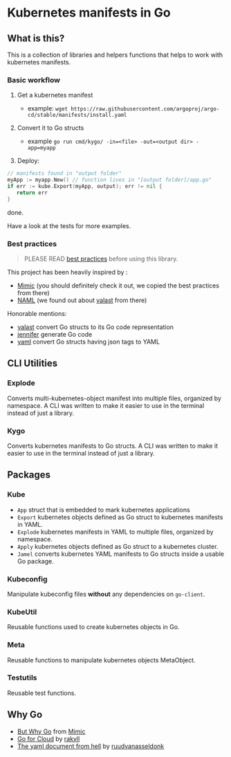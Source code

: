 # Kubernetes manifests in Go

## What is this?

This is a collection of libraries and helpers functions that helps to work with kubernetes manifests.

### Basic workflow

1. Get a kubernetes manifest
   - example: `wget https://raw.githubusercontent.com/argoproj/argo-cd/stable/manifests/install.yaml`
2. Convert it to Go structs
   - example `go run cmd/kygo/ -in=<file> -out=<output dir> -app=myapp`
   
3. Deploy:

```go
// manifests found in "output folder"
myApp := myapp.New() // function lives in "[output folder]/app.go"
if err := kube.Export(myApp, output); err != nil {
   return err
}
```

done.

Have a look at the tests for more examples.

### Best practices

> PLEASE READ [best practices](docs/best-practices.md) before using this library.

This project has been heavily inspired by :

- [Mimic](https://github.com/bwplotka/mimic) (you should definitely check it out, we copied the best practices from there)
- [NAML](https://github.com/krisnova/naml) (we found out about [valast](https://github.com/hexops/valast) from there)

Honorable mentions:

- [valast](https://github.com/hexops/valast) convert Go structs to its Go code representation
- [jennifer](https://github.com/dave/jennifer) generate Go code
- [yaml](https://github.com/invopop/yaml) convert Go structs having json tags to YAML

## CLI Utilities

### Explode

Converts multi-kubernetes-object manifest into multiple files, organized by namespace.
A CLI was written to make it easier to use in the terminal instead of just a library.

### Kygo

Converts kubernetes manifests to Go structs.
A CLI was written to make it easier to use in the terminal instead of just a library.

## Packages

### Kube

- `App` struct that is embedded to mark kubernetes applications
- `Export` kubernetes objects defined as Go struct to kubernetes manifests in YAML.
- `Explode` kubernetes manifests in YAML to multiple files, organized by namespace.
- `Apply` kubernetes objects defined as Go struct to a kubernetes cluster.
- `Jamel` converts kubernetes YAML manifests to Go structs inside a usable Go package. 

### Kubeconfig

Manipulate kubeconfig files **without** any dependencies on `go-client`.

### KubeUtil

Reusable functions used to create kubernetes objects in Go.

### Meta

Reusable functions to manipulate kubernetes objects MetaObject.

### Testutils

Reusable test functions.

## Why Go

- [But Why Go](https://github.com/bwplotka/mimic#but-why-go) from [Mimic](https://github.com/bwplotka/mimic)
- [Go for Cloud](https://rakyll.org/go-cloud/) by [rakyll](https://rakyll.org)
- [The yaml document from hell](https://ruudvanasseldonk.com/2023/01/11/the-yaml-document-from-hell) by [ruudvanasseldonk](https://ruudvanasseldonk.com)